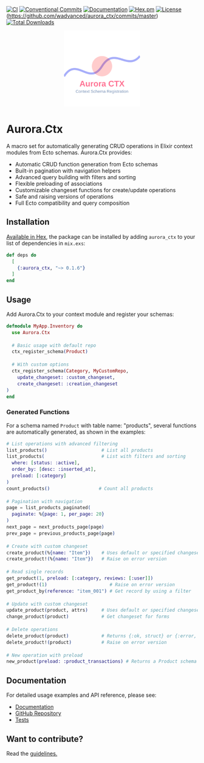 [![CI](https://github.com/wadvanced/aurora_ctx/actions/workflows/ci.yml/badge.svg)](https://github.com/wadvanced/aurora_ctx/actions/workflows/ci.yml)
[![Conventional Commits](https://img.shields.io/badge/Conventional%20Commits-1.0.0-%23FE5196?logo=conventionalcommits&logoColor=white)](https://conventionalcommits.org)
[![Documentation](https://img.shields.io/badge/documentation-gray)](https://hexdocs.pm/aurora_ctx/)
[![Hex.pm](https://img.shields.io/hexpm/v/[your-repo].svg)](https://hex.pm/packages/[your-repo])
[![License](https://img.shields.io/hexpm/l/aurora_ctx.svg)](https://github.com/wadvanced/aurora_ctx/blob/master/LICENSE)
(https://github.com/wadvanced/aurora_ctx/commits/master)
[![Total Downloads](https://img.shields.io/hexpm/dt/aurora_ctx.svg)](https://hex.pm/packages/aurora_ctx)

<p align="center">
  <picture>
    <img src="./guides/images/aurora_ctx-logo.svg" height="200"/>
  </picture>
</p>

# Aurora.Ctx

A macro set for automatically generating CRUD operations in Elixir context modules from Ecto schemas. Aurora.Ctx provides:

- Automatic CRUD function generation from Ecto schemas
- Built-in pagination with navigation helpers
- Advanced query building with filters and sorting
- Flexible preloading of associations
- Customizable changeset functions for create/update operations
- Safe and raising versions of operations
- Full Ecto compatibility and query composition

## Installation

[Available in Hex](https://hex.pm/packages/aurora_ctx), the package can be installed
by adding `aurora_ctx` to your list of dependencies in `mix.exs`:

```elixir 
def deps do
  [
    {:aurora_ctx, "~> 0.1.6"}
  ]
end
```

## Usage

Add Aurora.Ctx to your context module and register your schemas:

```elixir
defmodule MyApp.Inventory do
  use Aurora.Ctx

  # Basic usage with default repo
  ctx_register_schema(Product)

  # With custom options
  ctx_register_schema(Category, MyCustomRepo,
    update_changeset: :custom_changeset,
    create_changeset: :creation_changeset
)
end
```

### Generated Functions

For a schema named `Product` with table name: "products", several functions are automatically generated, 
as shown in the examples:

```elixir
# List operations with advanced filtering
list_products()                    # List all products
list_products(                     # List with filters and sorting
  where: [status: :active],
  order_by: [desc: :inserted_at],
  preload: [:category]
)
count_products()                  # Count all products

# Pagination with navigation
page = list_products_paginated(
  paginate: %{page: 1, per_page: 20}
)
next_page = next_products_page(page)
prev_page = previous_products_page(page)

# Create with custom changeset
create_product(%{name: "Item"})    # Uses default or specified changeset
create_product!(%{name: "Item"})   # Raise on error version

# Read single records
get_product(1, preload: [:category, reviews: [:user]])
get_product!(1)                       # Raise on error version
get_product_by(reference: "item_001") # Get record by using a filter

# Update with custom changeset
update_product(product, attrs)     # Uses default or specified changeset
change_product(product)            # Get changeset for forms

# Delete operations
delete_product(product)            # Returns {:ok, struct} or {:error, changeset}
delete_product!(product)           # Raise on error version

# New operation with preload
new_product(preload: :product_transactions) # Returns a Product schema with product_transactions []

```

## Documentation 

For detailed usage examples and API reference, please see:

- [Documentation](https://hexdocs.pm/aurora_ctx)
- [GitHub Repository](https://github.com/wadvanced/aurora_ctx)
- [Tests](https://github.com/wadvanced/aurora_ctx/tree/main/test)

## Want to contribute?

Read the [guidelines.](https://github.com/wadvanced/aurora_ctx/blob/main/CONTRIBUTORS.md)